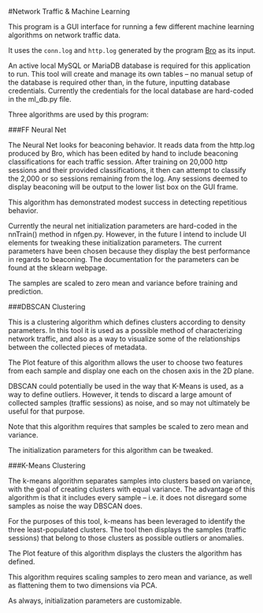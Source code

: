 #Network Traffic & Machine Learning

This program is a GUI interface for running a few different machine learning algorithms on network traffic data.

It uses the `conn.log` and `http.log` generated by the program [Bro](www.bro.org) as its input. 

An active local MySQL or MariaDB database is required for this application to run. This tool will create and manage its own tables – no manual setup of the database is required other than, in the future, inputting database credentials. Currently the credentials for the local database are hard-coded in the ml_db.py file.

Three algorithms are used by this program:

###FF Neural Net

The Neural Net looks for beaconing behavior. It reads data from the http.log produced by Bro, which has been edited by hand to include beaconing classifications for each traffic session. After training on 20,000 http sessions and their provided classifications, it then can attempt to classify the 2,000 or so sessions remaining from the log. Any sessions deemed to display beaconing will be output to the lower list box on the GUI frame.

This algorithm has demonstrated modest success in detecting repetitious behavior.

Currently the neural net initialization parameters are hard-coded in the nnTrain() method in nfgen.py. However, in the future I intend to include UI elements for tweaking these initialization parameters. The current parameters have been chosen because they display the best performance in regards to beaconing. The documentation for the parameters can be found at the sklearn webpage.

The samples are scaled to zero mean and variance before training and prediction.

###DBSCAN Clustering

This is a clustering algorithm which defines clusters according to density parameters. In this tool it is used as a possible method of characterizing network traffic, and also as a way to visualize some of the relationships between the collected pieces of metadata. 

The Plot feature of this algorithm allows the user to choose two features from each sample and display one each on the chosen axis in the 2D plane. 

DBSCAN could potentially be used in the way that K-Means is used, as a way to define outliers. However, it tends to discard a large amount of collected samples (traffic sessions) as noise, and so may not ultimately be useful for that purpose.

Note that this algorithm requires that samples be scaled to zero mean and variance.

The initialization parameters for this algorithm can be tweaked.

###K-Means Clustering

The k-means algorithm separates samples into clusters based on variance, with the goal of creating clusters with equal variance. The advantage of this algorithm is that it includes every sample – i.e. it does not disregard some samples as noise the way DBSCAN does.

For the purposes of this tool, k-means has been leveraged to identify the three least-populated clusters. The tool then displays the samples (traffic sessions) that belong to those clusters as possible outliers or anomalies.

The Plot feature of this algorithm displays the clusters the algorithm has defined.

This algorithm requires scaling samples to zero mean and variance, as well as flattening them to two dimensions via PCA.

As always, initialization parameters are customizable.
